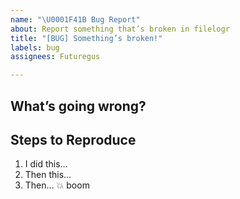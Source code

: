 ```yaml
---
name: "\U0001F41B Bug Report"
about: Report something that’s broken in filelogr
title: "[BUG] Something’s broken!"
labels: bug
assignees: Futuregus

---
```


##  What’s going wrong?

<!-- Tell me what’s not working. What did you expect to happen, and what actually happened? -->

##  Steps to Reproduce

1. I did this…
2. Then this…
3. Then… 💥 boom
